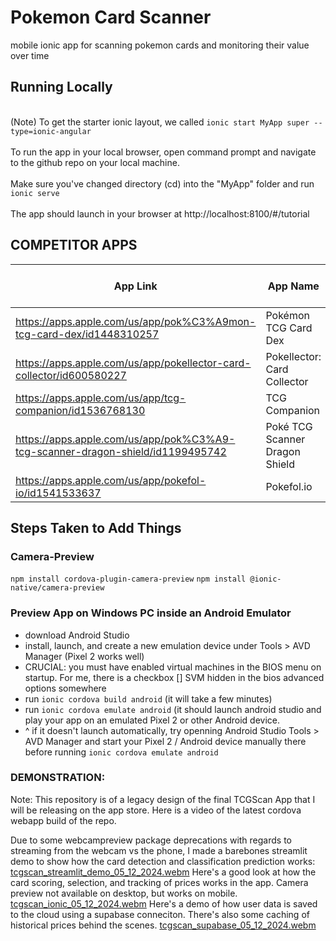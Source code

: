 # Pokemon Card Scanner
mobile ionic app for scanning pokemon cards and monitoring their value over time

## Running Locally
<br> (Note) To get the starter ionic layout, we called `ionic start MyApp super --type=ionic-angular`  
<br> To run the app in your local browser, open command prompt and navigate to the github repo on your local machine.  
<br> Make sure you've changed directory (cd) into the "MyApp" folder and run `ionic serve`  
<br> The app should launch in your browser at http://localhost:8100/#/tutorial

## COMPETITOR APPS
App Link | App Name | QR Scanner | Card Scanner | Has Current ~Value | Has Historical Values | Has User Portfolios | Num Reviews | Rating
---------|----------|------------|--------------|--------------------|-----------------------|---------------------|-------------|-------
https://apps.apple.com/us/app/pok%C3%A9mon-tcg-card-dex/id1448310257|Pokémon TCG Card Dex|-|-|-|-|-|2.2k|3.3
https://apps.apple.com/us/app/pokellector-card-collector/id600580227|Pokellector: Card Collector|-|-|-|-|-|579|4.5
https://apps.apple.com/us/app/tcg-companion/id1536768130|TCG Companion|-|-|-|-|-|233|4.6
https://apps.apple.com/us/app/pok%C3%A9-tcg-scanner-dragon-shield/id1199495742|Poké TCG Scanner Dragon Shield|-|-|-|-|-|3k|4.5
https://apps.apple.com/us/app/pokefol-io/id1541533637|Pokefol.io|-|-|-|-|-|785|4.7

## Steps Taken to Add Things
### Camera-Preview
`npm install cordova-plugin-camera-preview`
`npm install @ionic-native/camera-preview`
### Preview App on Windows PC inside an Android Emulator
* download Android Studio
* install, launch, and create a new emulation device under Tools > AVD Manager (Pixel 2 works well)
* CRUCIAL: you must have enabled virtual machines in the BIOS menu on startup.  For me, there is a checkbox [] SVM hidden in the bios advanced options somewhere
* run `ionic cordova build android` (it will take a few minutes)
* run `ionic cordova emulate android` (it should launch android studio and play your app on an emulated Pixel 2 or other Android device.
* ^ if it doesn't launch automatically, try openning Android Studio Tools > AVD Manager and start your Pixel 2 / Android device manually there before running `ionic cordova emulate android`

### DEMONSTRATION:
Note: This repository is of a legacy design of the final TCGScan App that I will be releasing on the app store.  Here is a video of the latest cordova webapp build of the repo.

Due to some webcampreview package deprecations with regards to streaming from the webcam vs the phone, I made a barebones streamlit demo to show how the card detection and classification prediction works:
[tcgscan_streamlit_demo_05_12_2024.webm](https://github.com/brassmonkey381/pokemon_card_scanner/assets/16628252/802646d8-b65a-4f2c-b298-3e309c66dd6c)
Here's a good look at how the card scoring, selection, and tracking of prices works in the app.  Camera preview not available on desktop, but works on mobile.
[tcgscan_ionic_05_12_2024.webm](https://github.com/brassmonkey381/pokemon_card_scanner/assets/16628252/ec2ba878-a56e-41f9-9a32-6e8735fe57c0)
Here's a demo of how user data is saved to the cloud using a supabase conneciton.  There's also some caching of historical prices behind the scenes.
[tcgscan_supabase_05_12_2024.webm](https://github.com/brassmonkey381/pokemon_card_scanner/assets/16628252/42c78198-6339-4219-ae54-d2854f34a18c)
